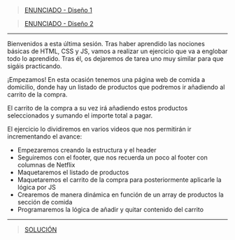 >[ENUNCIADO - Diseño 1](S8-recursos/enunciado-glovo-1.pdf)

>[ENUNCIADO - Diseño 2](S8-recursos/enunciado-glovo-2.pdf)

---

Bienvenidos a esta última sesión. Tras haber aprendido las nociones básicas de HTML, CSS y JS, vamos a realizar un ejercicio que va a englobar todo lo aprendido. Tras él, os dejaremos de tarea uno muy similar para que sigáis practicando.

¡Empezamos! En esta ocasión tenemos una página web de comida a domicilio, donde hay un listado de productos que podremos ir añadiendo al carrito de la compra.

El carrito de la compra a su vez irá añadiendo estos productos seleccionados y sumando el importe total a pagar.

El ejercicio lo dividiremos en varios videos que nos permitirán ir incrementando el avance:

- Empezaremos creando la estructura y el header
- Seguiremos con el footer, que nos recuerda un poco al footer con columnas de Netflix
- Maquetaremos el listado de productos
- Maquetaremos el carrito de la compra para posteriormente aplicarle la lógica por JS
- Crearemos de manera dinámica en función de un array de productos la sección de comida
- Programaremos la lógica de añadir y quitar contenido del carrito

---

>[SOLUCIÓN](S8-recursos/solucion-glovo.zip)
